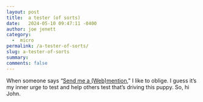 ```yaml
---
layout: post
title:  a tester (of sorts)
date:   2024-05-10 09:47:11 -0400
author: joe jenett
category:
  -  micro
permalink: /a-tester-of-sorts/
slug: a-tester-of-sorts
summary: 
comments: false
---
```

When someone says “<a title="Send me a (Web)mention | John Peart" href="https://www.johnpe.art/note/1715258267/">Send me a (Web)mention</a>,” I like to oblige. I guess it’s my inner urge to test and help others test that’s driving this puppy. So, hi John. 

<a style="display:none;" href="https://brid.gy/publish/mastodon"><small>(cross-posted to mastodon)</small></a>
